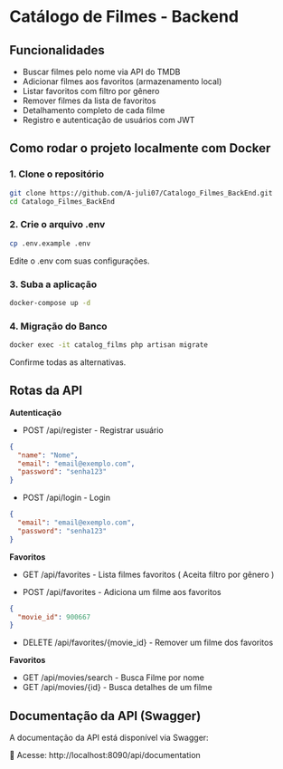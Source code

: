 # Catálogo de Filmes - Backend

## Funcionalidades

- Buscar filmes pelo nome via API do TMDB
- Adicionar filmes aos favoritos (armazenamento local)
- Listar favoritos com filtro por gênero
- Remover filmes da lista de favoritos
- Detalhamento completo de cada filme
- Registro e autenticação de usuários com JWT

## Como rodar o projeto localmente com Docker

### 1. Clone o repositório

```bash
git clone https://github.com/A-juli07/Catalogo_Filmes_BackEnd.git
cd Catalogo_Filmes_BackEnd
```

### 2. Crie o arquivo .env

```bash
cp .env.example .env
```

Edite o .env com suas configurações.


### 3. Suba a aplicação 
```bash
docker-compose up -d
```

### 4. Migração do Banco
```bash
docker exec -it catalog_films php artisan migrate
```
Confirme todas as alternativas.

## Rotas da API

**Autenticação**
- POST /api/register - Registrar usuário
```json
{
  "name": "Nome",
  "email": "email@exemplo.com",
  "password": "senha123"
}
```
- POST /api/login - Login
```json
{
  "email": "email@exemplo.com",
  "password": "senha123"
}
```

**Favoritos**
- GET /api/favorites - Lista filmes favoritos ( Aceita filtro por gênero )

- POST /api/favorites - Adiciona um filme aos favoritos
```json
{
  "movie_id": 900667
}
```
- DELETE /api/favorites/{movie_id} - Remover um filme dos favoritos

**Favoritos**
- GET /api/movies/search - Busca Filme por nome
- GET /api/movies/{id} - Busca detalhes de um filme

## Documentação da API (Swagger)

A documentação da API está disponível via Swagger:

🔗 Acesse: http://localhost:8090/api/documentation

